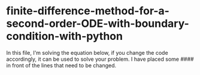 # finite-difference-method-for-a-second-order-ODE-with-boundary-condition-with-python

In this file, I'm solving the equation below, if you change the code accordingly, it can be used to solve your problem. I have placed some #### in front of the
lines that need to be changed.
